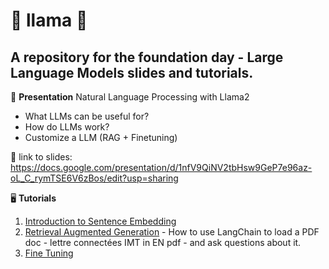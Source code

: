 # 🦙 llama 🦙
## A repository for the foundation day - Large Language Models slides and tutorials.
📄 **Presentation** 
Natural Language Processing with Llama2
- What LLMs can be useful for?
- How do LLMs work?
- Customize a LLM (RAG + Finetuning)

   
🔗 link to slides:
https://docs.google.com/presentation/d/1nfV9QiNV2tbHsw9GeP7e96az-oL_C_rymTSE6V6zBos/edit?usp=sharing

🖥️ **Tutorials** 
1. [Introduction to Sentence Embedding](sentence_embedding.ipynb)
2. [Retrieval Augmented Generation](LLMs_Tutorial1.ipynb) - How to use LangChain to load a PDF doc - lettre connectées IMT in EN pdf - and ask questions about it.
3. [Fine Tuning]()
